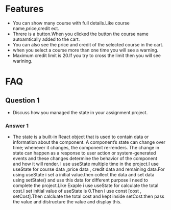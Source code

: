

# Features

- You can show many course with full details.Like course name,price,credit ect.
- Threre is a button.When you clicked the button the course name autoamtically added to the cart.
- You can also see the price and credit of the selected course in the cart.
- when you select a course more than one time you will see a warning.
- Maximum credit limit is 20.If you try to cross the limit then you will see warining.


# FAQ

## Question 1 
- Discuss how you managed the state in your assignment project.


### Answer 1
- The state is a built-in React object that is used to contain data or information about the component. A component’s state can change over time; whenever it changes, the component re-renders. The change in state can happen as a response to user action or system-generated events and these changes determine the behavior of the component and how it will render. I use useState multiple time in the project.I use useState for course data ,price data , credit data and remaining data.For using useState i set a initial value.then collect the data and set data using setState() and use this data for different purpose i need to complete the project.Like Exaple i use useState for calculate the total cost.I set initial value of useState is 0.Then i use const [cost , setCost].Then calcluate the total cost and kept inside setCost.then pass the value and distructure the value and display this.



